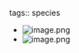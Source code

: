 tags:: species

- ![image.png](https://peach-geographical-bat-397.mypinata.cloud/ipfs/QmeSjBcL1wRBHDqsPH6UMSzhM4bX22XTkeSMHGuUYv2EYA)
- ![image.png](https://peach-geographical-bat-397.mypinata.cloud/ipfs/QmQrWvX1jALPjMhoHYQbaKJghqdCFghadA6Db4CcRWmaDg)
